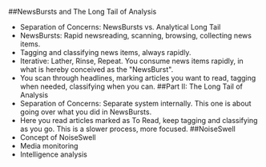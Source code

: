 ##NewsBursts and The Long Tail of Analysis
* Separation of Concerns: NewsBursts vs. Analytical Long Tail
* NewsBursts: Rapid newsreading, scanning, browsing, collecting news items.
* Tagging and classifying news items, always rapidly.
* Iterative: Lather, Rinse, Repeat. You consume news items rapidly, in what is hereby conceived as the "NewsBurst".
* You scan through headlines, marking articles you want to read, tagging when needed, classifying when you can.
##Part II: The Long Tail of Analysis
* Separation of Concerns: Separate system internally. This one is about going over what you did in NewsBursts.
* Here you read articles marked as To Read, keep tagging and classifying as you go. This is a slower process, more focused.
##NoiseSwell
* Concept of NoiseSwell
* Media monitoring
* Intelligence analysis
